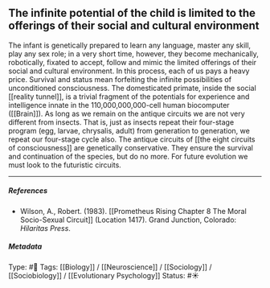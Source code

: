 ## The infinite potential of the child is limited to the offerings of their social and cultural environment  # 

The infant is genetically prepared to learn any language, master any skill, play any sex role; in a very short time, however, they become mechanically, robotically, fixated to accept, follow and mimic the limited offerings of their social and cultural environment. In this process, each of us pays a heavy price. Survival and status mean forfeiting the infinite possibilities of unconditioned consciousness. The domesticated primate, inside the social [[reality tunnel]], is a trivial fragment of the potentials for experience and intelligence innate in the 110,000,000,000-cell human biocomputer ([[Brain]]). As long as we remain on the antique circuits we are not very different from insects. That is, just as insects repeat their four-stage program (egg, larvae, chrysalis, adult) from generation to generation, we repeat our four-stage cycle also. The antique circuits of [[the eight circuits of consciousness]] are genetically conservative. They ensure the survival and continuation of the species, but do no more. For future evolution we must look to the futuristic circuits.

___

##### References

- Wilson, A., Robert. (1983). [[Prometheus Rising Chapter 8 The Moral Socio-Sexual Circuit]] (Location 1417). Grand Junction, Colorado: _Hilaritas Press_.

##### Metadata

Type: #🔴 
Tags: [[Biology]] / [[Neuroscience]] / [[Sociology]] / [[Sociobiology]] / [[Evolutionary Psychology]]
Status: #☀️ 